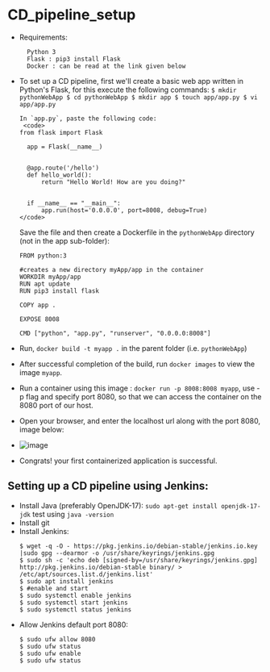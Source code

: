 # CD_pipeline_setup
- Requirements:
  ```
    Python 3 
    Flask : pip3 install Flask
    Docker : can be read at the link given below
  ```
- To set up a CD pipeline, first we'll create a basic web app written in Python's Flask, for this execute the following commands:
  `
  $ mkdir pythonWebApp
  $ cd pythonWebApp
  $ mkdir app
  $ touch app/app.py
  $ vi app/app.py
  `
  
  ```
  In `app.py`, paste the following code:
   <code>
  from flask import Flask
    
    app = Flask(__name__)
    
    
    @app.route('/hello')
    def hello_world():
        return "Hello World! How are you doing?"
    
    
    if __name__ == "__main__":
        app.run(host='0.0.0.0', port=8008, debug=True)
  </code>
    ```
  Save the file and then create a Dockerfile in the `pythonWebApp` directory (not in the app sub-folder):
  ```
  FROM python:3

  #creates a new directory myApp/app in the container
  WORKDIR myApp/app
  RUN apt update
  RUN pip3 install flask
  
  COPY app .
  
  EXPOSE 8008
  
  CMD ["python", "app.py", "runserver", "0.0.0.0:8008"]

  ```
- Run, `docker build -t myapp .` in the parent folder (i.e. `pythonWebApp`)
- After successful completion of the build, run `docker images` to view the image `myapp`.
- Run a container using this image : `docker run -p 8008:8008 myapp`, use -p flag and specify port 8080, so that we can access the container on the 8080 port of our host.
- Open your browser, and enter the localhost url along with the port 8080, image below:
- ![image](https://github.com/lakshya-chopra/CD_pipeline_setup/assets/77010972/c0ca9d9b-f4cb-4d7a-a2ef-4cdb4b22399e)
- Congrats! your first containerized application is successful.

## Setting up a CD pipeline using Jenkins:
- Install Java (preferably OpenJDK-17):
  `sudo apt-get install openjdk-17-jdk`
  test using `java -version`
- Install git
- Install Jenkins:
    ```
    $ wget -q -O - https://pkg.jenkins.io/debian-stable/jenkins.io.key |sudo gpg --dearmor -o /usr/share/keyrings/jenkins.gpg
    $ sudo sh -c 'echo deb [signed-by=/usr/share/keyrings/jenkins.gpg] http://pkg.jenkins.io/debian-stable binary/ > /etc/apt/sources.list.d/jenkins.list'
    $ sudo apt install jenkins
    $ #enable and start
    $ sudo systemctl enable jenkins
    $ sudo systemctl start jenkins
    $ sudo systemctl status jenkins
    ```
- Allow Jenkins default port 8080:
  ```
  $ sudo ufw allow 8080
  $ sudo ufw status
  $ sudo ufw enable
  $ sudo ufw status
  ```
